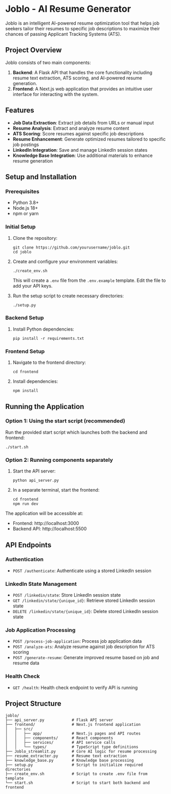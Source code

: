 # Joblo - AI Resume Generator

Joblo is an intelligent AI-powered resume optimization tool that helps job seekers tailor their resumes to specific job descriptions to maximize their chances of passing Applicant Tracking Systems (ATS).

## Project Overview

Joblo consists of two main components:
1. **Backend**: A Flask API that handles the core functionality including resume text extraction, ATS scoring, and AI-powered resume generation.
2. **Frontend**: A Next.js web application that provides an intuitive user interface for interacting with the system.

## Features

- **Job Data Extraction**: Extract job details from URLs or manual input
- **Resume Analysis**: Extract and analyze resume content 
- **ATS Scoring**: Score resumes against specific job descriptions
- **Resume Enhancement**: Generate optimized resumes tailored to specific job postings
- **LinkedIn Integration**: Save and manage LinkedIn session states
- **Knowledge Base Integration**: Use additional materials to enhance resume generation

## Setup and Installation

### Prerequisites

- Python 3.8+
- Node.js 18+
- npm or yarn

### Initial Setup

1. Clone the repository:
   ```
   git clone https://github.com/yourusername/joblo.git
   cd joblo
   ```

2. Create and configure your environment variables:
   ```
   ./create_env.sh
   ```
   This will create a `.env` file from the `.env.example` template. Edit the file to add your API keys.

3. Run the setup script to create necessary directories:
   ```
   ./setup.py
   ```

### Backend Setup

1. Install Python dependencies:
   ```
   pip install -r requirements.txt
   ```

### Frontend Setup

1. Navigate to the frontend directory:
   ```
   cd frontend
   ```

2. Install dependencies:
   ```
   npm install
   ```

## Running the Application

### Option 1: Using the start script (recommended)

Run the provided start script which launches both the backend and frontend:

```
./start.sh
```

### Option 2: Running components separately

1. Start the API server:
   ```
   python api_server.py
   ```

2. In a separate terminal, start the frontend:
   ```
   cd frontend
   npm run dev
   ```

The application will be accessible at:
- Frontend: http://localhost:3000
- Backend API: http://localhost:5500

## API Endpoints

### Authentication
- `POST /authenticate`: Authenticate using a stored LinkedIn session

### LinkedIn State Management
- `POST /linkedin/state`: Store LinkedIn session state
- `GET /linkedin/state/{unique_id}`: Retrieve stored LinkedIn session state
- `DELETE /linkedin/state/{unique_id}`: Delete stored LinkedIn session state

### Job Application Processing
- `POST /process-job-application`: Process job application data
- `POST /analyze-ats`: Analyze resume against job description for ATS scoring
- `POST /generate-resume`: Generate improved resume based on job and resume data

### Health Check
- `GET /health`: Health check endpoint to verify API is running

## Project Structure

```
joblo/
├── api_server.py            # Flask API server
├── frontend/                # Next.js frontend application
│   ├── src/
│   │   ├── app/             # Next.js pages and API routes
│   │   ├── components/      # React components
│   │   ├── services/        # API service calls
│   │   └── types/           # TypeScript type definitions
├── Joblo_streamlit.py       # Core AI logic for resume processing
├── resume_extracter.py      # Resume text extraction
├── knowledge_base.py        # Knowledge base processing
├── setup.py                 # Script to initialize required directories
├── create_env.sh            # Script to create .env file from template
└── start.sh                 # Script to start both backend and frontend
```

